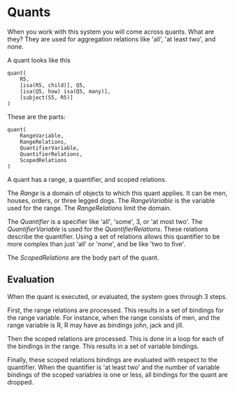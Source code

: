 # Quants

When you work with this system you will come across quants. What are they? They are used for aggregation relations like 'all', 'at least two', and none.

A quant looks like this

    quant(
        R5,
        [isa(R5, child)], Q5,
        [isa(Q5, how) isa(Q5, many)],
        [subject(S5, R5)]
    )

These are the parts:

    quant(
        RangeVariable,
        RangeRelations,
        QuantifierVariable,
        QuantifierRelations,
        ScopedRelations
    )

A quant has a range, a quantifier, and scoped relations.

The _Range_ is a domain of objects to which this quant applies. It can be men, houses, orders, or three legged dogs. The _RangeVariable_ is the variable used for the range. The _RangeRelations_ limit the domain.

The _Quantifier_ is a specifier like 'all', 'some', 3, or 'at most two'. The _QuantifierVariable_ is used for the _QuantifierRelations_. These relations describe the quantifier. Using a set of relations allows this quantifier to be more complex than just 'all' or 'none', and be like 'two to five'.

The _ScopedRelations_ are the body part of the quant.

## Evaluation

When the quant is executed, or evaluated, the system goes through 3 steps.

First, the range relations are processed. This results in a set of bindings for the range variable. For instance, when the range consists of men, and the range variable is R, R may have as bindings john, jack and jill.

Then the scoped relations are processed. This is done in a loop for each of the bindings in the range. This results in a set of variable bindings.

Finally, these scoped relations bindings are evaluated with respect to the quantifier. When the quantifier is 'at least two' and the number of variable bindings of the scoped variables is one or less, all bindings for the quant are dropped.

